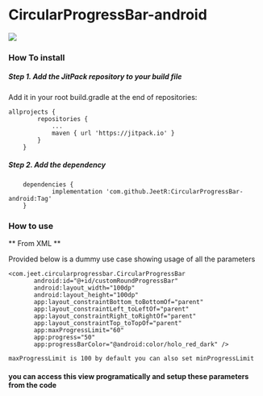 # CircularProgressBar-android

[![](https://jitpack.io/v/JeetR/CircularProgressBar-android.svg)](https://jitpack.io/#JeetR/CircularProgressBar-android)

### How To install

##### Step 1. Add the JitPack repository to your build file
Add it in your root build.gradle at the end of repositories:
```
allprojects {
		repositories {
			...
			maven { url 'https://jitpack.io' }
		}
	}
  ```
##### Step 2. Add the dependency

```
	dependencies {
	        implementation 'com.github.JeetR:CircularProgressBar-android:Tag'
	}
```

### How to use
 
 ** From XML **
 
 Provided below is a dummy use case showing usage of all the parameters
 
 ``` 
 <com.jeet.circularprogressbar.CircularProgressBar
        android:id="@+id/customRoundProgressBar"
        android:layout_width="100dp"
        android:layout_height="100dp"
        app:layout_constraintBottom_toBottomOf="parent"
        app:layout_constraintLeft_toLeftOf="parent"
        app:layout_constraintRight_toRightOf="parent"
        app:layout_constraintTop_toTopOf="parent"
        app:maxProgressLimit="60"
        app:progress="50"
        app:progressBarColor="@android:color/holo_red_dark" />
 
 ```
 ```
 maxProgressLimit is 100 by default you can also set minProgressLimit
 ```
 
 #### you can access this view programatically and setup these parameters from the code
 
